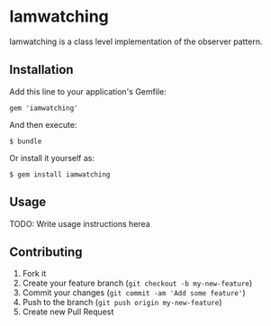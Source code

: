 # Iamwatching

Iamwatching is a class level implementation of the observer pattern.

## Installation

Add this line to your application's Gemfile:

    gem 'iamwatching'

And then execute:

    $ bundle

Or install it yourself as:

    $ gem install iamwatching

## Usage

TODO: Write usage instructions herea 

## Contributing

1. Fork it
2. Create your feature branch (`git checkout -b my-new-feature`)
3. Commit your changes (`git commit -am 'Add some feature'`)
4. Push to the branch (`git push origin my-new-feature`)
5. Create new Pull Request
